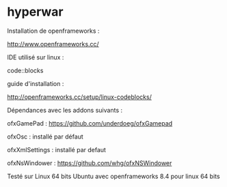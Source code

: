 hyperwar
========

Installation de openframeworks :

http://www.openframeworks.cc/


IDE utilisé sur linux : 

code::blocks


guide d'installation :

http://openframeworks.cc/setup/linux-codeblocks/


Dépendances avec les addons suivants :

ofxGamePad : https://github.com/underdoeg/ofxGamepad

ofxOsc : installé par défaut

ofxXmlSettings : installé par defaut

ofxNsWindower : https://github.com/whg/ofxNSWindower



Testé sur Linux 64 bits Ubuntu avec openframeworks 8.4 pour linux 64 bits


